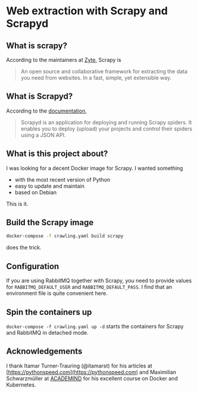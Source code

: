 # Web extraction with Scrapy and Scrapyd

## What is scrapy?

According to the maintainers at [Zyte](https://www.zyte.com/), Scrapy is

> An open source and collaborative framework for extracting the data you need from websites.
> In a fast, simple, yet extensible way.

## What is Scrapyd?

According to the [documentation](https://scrapyd.readthedocs.io/en/stable/index.html),

> Scrapyd is an application for deploying and running Scrapy spiders. It enables you to deploy (upload) your projects and control their spiders using a JSON API.

## What is this project about?

I was looking for a decent Docker image for Scrapy. I wanted something

+ with the most recent version of Python
+ easy to update and maintain
+ based on Debian

This is it.

## Build the Scrapy image

```bash
docker-compose -f crawling.yaml build scrapy
```

does the trick.

## Configuration

If you are using RabbitMQ together with Scrapy, you need to provide values for `RABBITMQ_DEFAULT_USER` and `RABBITMQ_DEFAULT_PASS`. I find that an environment file is quite convenient here.

## Spin the containers up

``docker-compose -f crawling.yaml up -d`` starts the containers for Scrapy and RabbitMQ in detached mode.

## Acknowledgements

I thank Itamar Turner-Trauring (@itamarst) for his articles at [https://pythonspeed.com](https://pythonspeed.com) and Maximilian Schwarzmüller at [ACADEMIND](https://academind.com/) for his excellent course on Docker and Kubernetes.
  